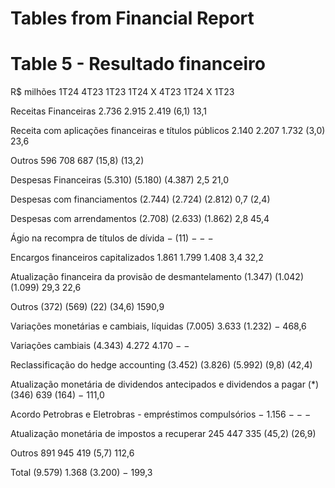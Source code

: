 # Tables from Financial Report

# Table 5 - Resultado financeiro

R$ milhões
1T24
4T23
1T23
1T24 X 4T23
1T24 X 1T23

Receitas Financeiras
2.736
2.915
2.419
(6,1)
13,1

Receita com aplicações financeiras e títulos públicos
2.140
2.207
1.732
(3,0)
23,6

Outros
596
708
687
(15,8)
(13,2)

Despesas Financeiras
(5.310)
(5.180)
(4.387)
2,5
21,0

Despesas com financiamentos
(2.744)
(2.724)
(2.812)
0,7
(2,4)

Despesas com arrendamentos
(2.708)
(2.633)
(1.862)
2,8
45,4

Ágio na recompra de títulos de dívida
−
(11)
−
−
−

Encargos financeiros capitalizados
1.861
1.799
1.408
3,4
32,2

Atualização financeira da provisão de desmantelamento
(1.347)
(1.042)
(1.099)
29,3
22,6

Outros
(372)
(569)
(22)
(34,6)
1590,9

Variações monetárias e cambiais, líquidas
(7.005)
3.633
(1.232)
−
468,6

Variações cambiais
(4.343)
4.272
4.170
−
−

Reclassificação do hedge accounting
(3.452)
(3.826)
(5.992)
(9,8)
(42,4)

Atualização monetária de dividendos antecipados e dividendos a pagar (*)
(346)
639
(164)
−
111,0

Acordo Petrobras e Eletrobras - empréstimos compulsórios
−
1.156
−
−
−

Atualização monetária de impostos a recuperar
245
447
335
(45,2)
(26,9)

Outros
891
945
419
(5,7)
112,6

Total
(9.579)
1.368
(3.200)
−
199,3
